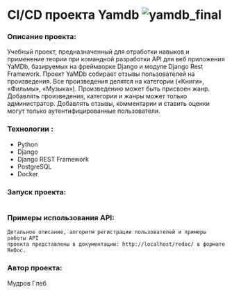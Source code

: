 # CI/CD проекта Yamdb ![yamdb_final](https://github.com/GlebMudrov/yamdb_final/actions/workflows/yamdb_workflow.yaml/badge.svg)

### Описание проекта:
Учебный проект, предназначенный для отработки навыков и применение теории при командной
разработки API для веб приложения YaMDb, базируемых на фреймворке Django и модуле Django Rest Framework.
Проект YaMDb собирает отзывы пользователей на произведения. Все произведения делятся на
категории («Книги», «Фильмы», «Музыка»). Произведению может быть присвоен жанр.
Добавлять произведения, категории и жанры может только администратор.
Добавлять отзывы, комментарии и ставить оценки могут только аутентифицированные пользователи.

### Технологии :
- Python
- Django
- Django REST Framework
- PostgreSQL
- Docker

### Запуск проекта:
```

```

### Примеры использования API:
```
Детальное описание, алгоритм регистрации пользователей и примеры работы API 
проекта представлены в документации: http://localhost/redoc/ в формате ReDoc.
```

### Автор проекта:
Мудров Глеб